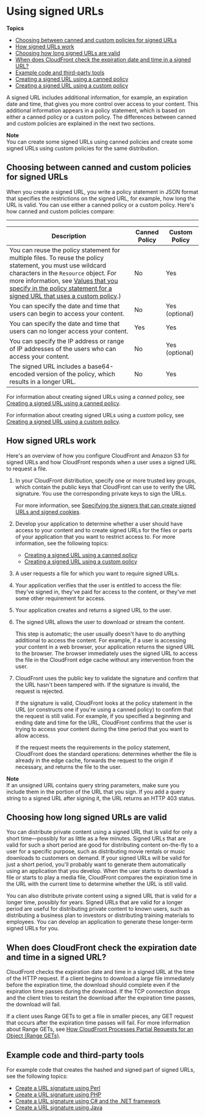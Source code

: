 # Using signed URLs<a name="private-content-signed-urls"></a>

**Topics**
+ [Choosing between canned and custom policies for signed URLs](#private-content-choosing-canned-custom-policy)
+ [How signed URLs work](#private-content-how-signed-urls-work)
+ [Choosing how long signed URLs are valid](#private-content-overview-choosing-duration)
+ [When does CloudFront check the expiration date and time in a signed URL?](#private-content-check-expiration)
+ [Example code and third\-party tools](#private-content-overview-sample-code)
+ [Creating a signed URL using a canned policy](private-content-creating-signed-url-canned-policy.md)
+ [Creating a signed URL using a custom policy](private-content-creating-signed-url-custom-policy.md)

A signed URL includes additional information, for example, an expiration date and time, that gives you more control over access to your content\. This additional information appears in a policy statement, which is based on either a canned policy or a custom policy\. The differences between canned and custom policies are explained in the next two sections\.

**Note**  
You can create some signed URLs using canned policies and create some signed URLs using custom policies for the same distribution\.

## Choosing between canned and custom policies for signed URLs<a name="private-content-choosing-canned-custom-policy"></a>

When you create a signed URL, you write a policy statement in JSON format that specifies the restrictions on the signed URL, for example, how long the URL is valid\. You can use either a canned policy or a custom policy\. Here's how canned and custom policies compare:


****  

| Description | Canned Policy | Custom Policy | 
| --- | --- | --- | 
| You can reuse the policy statement for multiple files\. To reuse the policy statement, you must use wildcard characters in the `Resource` object\. For more information, see [Values that you specify in the policy statement for a signed URL that uses a custom policy](private-content-creating-signed-url-custom-policy.md#private-content-custom-policy-statement-values)\.\)  | No | Yes | 
| You can specify the date and time that users can begin to access your content\. | No | Yes \(optional\) | 
| You can specify the date and time that users can no longer access your content\. | Yes | Yes | 
| You can specify the IP address or range of IP addresses of the users who can access your content\. | No | Yes \(optional\) | 
| The signed URL includes a base64\-encoded version of the policy, which results in a longer URL\. | No | Yes | 

For information about creating signed URLs using a *canned* policy, see [Creating a signed URL using a canned policy](private-content-creating-signed-url-canned-policy.md)\.

For information about creating signed URLs using a *custom* policy, see [Creating a signed URL using a custom policy](private-content-creating-signed-url-custom-policy.md)\.

## How signed URLs work<a name="private-content-how-signed-urls-work"></a>

Here's an overview of how you configure CloudFront and Amazon S3 for signed URLs and how CloudFront responds when a user uses a signed URL to request a file\. 

1. In your CloudFront distribution, specify one or more trusted key groups, which contain the public keys that CloudFront can use to verify the URL signature\. You use the corresponding private keys to sign the URLs\.

   For more information, see [Specifying the signers that can create signed URLs and signed cookies](private-content-trusted-signers.md)\.

1. Develop your application to determine whether a user should have access to your content and to create signed URLs for the files or parts of your application that you want to restrict access to\. For more information, see the following topics:
   + [Creating a signed URL using a canned policy](private-content-creating-signed-url-canned-policy.md)
   + [Creating a signed URL using a custom policy](private-content-creating-signed-url-custom-policy.md)

1. A user requests a file for which you want to require signed URLs\.

1. Your application verifies that the user is entitled to access the file: they've signed in, they've paid for access to the content, or they've met some other requirement for access\.

1. Your application creates and returns a signed URL to the user\.

1. The signed URL allows the user to download or stream the content\.

   This step is automatic; the user usually doesn't have to do anything additional to access the content\. For example, if a user is accessing your content in a web browser, your application returns the signed URL to the browser\. The browser immediately uses the signed URL to access the file in the CloudFront edge cache without any intervention from the user\.

1. CloudFront uses the public key to validate the signature and confirm that the URL hasn't been tampered with\. If the signature is invalid, the request is rejected\. 

   If the signature is valid, CloudFront looks at the policy statement in the URL \(or constructs one if you're using a canned policy\) to confirm that the request is still valid\. For example, if you specified a beginning and ending date and time for the URL, CloudFront confirms that the user is trying to access your content during the time period that you want to allow access\. 

   If the request meets the requirements in the policy statement, CloudFront does the standard operations: determines whether the file is already in the edge cache, forwards the request to the origin if necessary, and returns the file to the user\.

**Note**  
If an unsigned URL contains query string parameters, make sure you include them in the portion of the URL that you sign\. If you add a query string to a signed URL after signing it, the URL returns an HTTP 403 status\.

## Choosing how long signed URLs are valid<a name="private-content-overview-choosing-duration"></a>

You can distribute private content using a signed URL that is valid for only a short time—possibly for as little as a few minutes\. Signed URLs that are valid for such a short period are good for distributing content on\-the\-fly to a user for a specific purpose, such as distributing movie rentals or music downloads to customers on demand\. If your signed URLs will be valid for just a short period, you'll probably want to generate them automatically using an application that you develop\. When the user starts to download a file or starts to play a media file, CloudFront compares the expiration time in the URL with the current time to determine whether the URL is still valid\.

You can also distribute private content using a signed URL that is valid for a longer time, possibly for years\. Signed URLs that are valid for a longer period are useful for distributing private content to known users, such as distributing a business plan to investors or distributing training materials to employees\. You can develop an application to generate these longer\-term signed URLs for you\.

## When does CloudFront check the expiration date and time in a signed URL?<a name="private-content-check-expiration"></a>

CloudFront checks the expiration date and time in a signed URL at the time of the HTTP request\. If a client begins to download a large file immediately before the expiration time, the download should complete even if the expiration time passes during the download\. If the TCP connection drops and the client tries to restart the download after the expiration time passes, the download will fail\.

If a client uses Range GETs to get a file in smaller pieces, any GET request that occurs after the expiration time passes will fail\. For more information about Range GETs, see [How CloudFront Processes Partial Requests for an Object \(Range GETs\)](RangeGETs.md)\.

## Example code and third\-party tools<a name="private-content-overview-sample-code"></a>

For example code that creates the hashed and signed part of signed URLs, see the following topics:
+ [Create a URL signature using Perl](CreateURLPerl.md)
+ [Create a URL signature using PHP](CreateURL_PHP.md)
+ [Create a URL signature using C\# and the \.NET framework](CreateSignatureInCSharp.md)
+ [Create a URL signature using Java](CFPrivateDistJavaDevelopment.md)